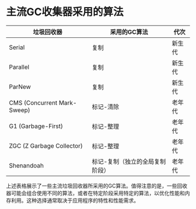 # 主流GC收集器采用的算法

| 垃圾回收器                  | 采用的GC算法                    | 代次   |
| --------------------------- | ------------------------------- | ------ |
| Serial                      | 复制                            | 新生代 |
| Parallel                    | 复制                            | 新生代 |
| ParNew                      | 复制                            | 新生代 |
| CMS (Concurrent Mark-Sweep) | 标记-清除                       | 老年代 |
| G1 (Garbage-First)          | 标记-整理                       | 老年代 |
| ZGC (Z Garbage Collector)   | 标记-整理                       | 老年代 |
| Shenandoah                  | 标记-复制（独立的全局复制阶段） | 老年代 |

上述表格展示了一些主流垃圾回收器所采用的GC算法。值得注意的是，一些回收器可能会组合使用不同的算法，或者在特定阶段采用特定的算法，以优化性能和内存利用。这种选择通常取决于应用程序的特性和性能需求。